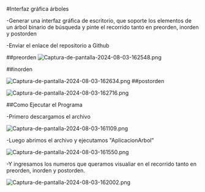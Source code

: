 #Interfaz gráfica árboles

-Generar una interfaz gráfica de escritorio, que soporte los elementos de un árbol binario de búsqueda y pinte el recorrido tanto en preorden, inorden y postorden

-Enviar el enlace del repositorio a Github

##preorden
![Captura-de-pantalla-2024-08-03-162548.png](https://i.postimg.cc/B6VDcZ3y/Captura-de-pantalla-2024-08-03-162548.png)

##inorden

![Captura-de-pantalla-2024-08-03-162634.png](https://i.postimg.cc/qvx1cK55/Captura-de-pantalla-2024-08-03-162634.png)
##postorden

![Captura-de-pantalla-2024-08-03-162716.png](https://i.postimg.cc/Df45jHNs/Captura-de-pantalla-2024-08-03-162716.png)

##Como Ejecutar el Programa

-Primero descargamos el archivo 

![Captura-de-pantalla-2024-08-03-161109.png](https://i.postimg.cc/Y2D8bk8t/Captura-de-pantalla-2024-08-03-161109.png)

-Luego abrimos el archivo y ejecutamos "AplicacionArbol"

![Captura-de-pantalla-2024-08-03-161550.png](https://i.postimg.cc/R0TLfzN5/Captura-de-pantalla-2024-08-03-161550.png)

-Y ingresamos los numeros que queramos visualiar en el recorrido tanto en preorden, inorden y postorden.

![Captura-de-pantalla-2024-08-03-162002.png](https://i.postimg.cc/MTKbmrQc/Captura-de-pantalla-2024-08-03-162002.png)
